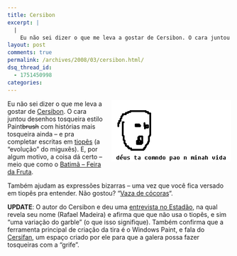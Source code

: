```yaml
---
title: Cersibon
excerpt: |
  |
    Eu não sei dizer o que me leva a gostar de Cersibon. O cara juntou desenhos tosqueira estilo Paintbrush com histórias mais tosqueira ainda - e pra completar escritas em tiopês (a "evolução" do miguxês). E, por algum motivo, a...
layout: post
comments: true
permalink: /archives/2008/03/cersibon.html/
dsq_thread_id:
  - 1751450998
categories:
---
```

<span class="mt-enclosure mt-enclosure-image"><img title="filosofia Cersibon" src="/archives/img/cersibon.png" width="269" height="139" class="mt-image-right" style="float: right; margin: 0 0 20px 20px;" /></span>Eu não sei dizer o que me leva a gostar de [Cersibon][1]. O cara juntou desenhos tosqueira estilo Paint<strike>brush</strike> com histórias mais tosqueira ainda &#8211; e pra completar escritas em [tiopês][2] (a &#8220;evolução&#8221; do miguxês). E, por algum motivo, a coisa dá certo &#8211; meio que como o [Batimã &#8211; Feira da Fruta][3].

Também ajudam as expressões bizarras &#8211; uma vez que você fica versado em tiopês pra entender. Não gostou? &#8220;[Vaza de cócoras][4]&#8220;.

**UPDATE**: O autor do Cersibon e deu uma [entrevista no Estadão][5], na qual revela seu nome (Rafael Madeira) e afirma que que não usa o tiopês, e sim &#8220;uma variação do garble&#8221; (o que isso signifique). Também confirma que a ferramenta principal de criação da tira é o Windows Paint, e fala do [Cersifan][6], um espaço criado por ele para que a galera possa fazer tosqueiras com a &#8220;grife&#8221;.

 [1]: http://cersibon.blogspot.com/
 [2]: http://pt.wikipedia.org/wiki/Tiop%C3%AAs
 [3]: http://www.youtube.com/watch?v=2vgI2BLTd_8
 [4]: http://cersibon.blogspot.com/2008/03/ngreso.html
 [5]: http://www.link.estadao.com.br/index.cfm?id_conteudo=13540
 [6]: http://www.cersifan.blogspot.com/
